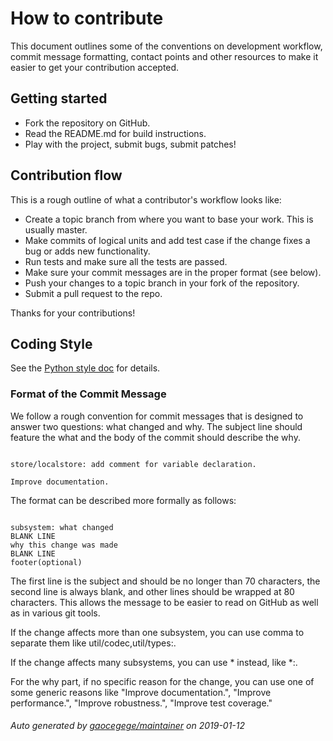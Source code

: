 # How to contribute

This document outlines some of the conventions on development workflow, commit message formatting, contact points and other
resources to make it easier to get your contribution accepted.

## Getting started

- Fork the repository on GitHub.
- Read the README.md for build instructions.
- Play with the project, submit bugs, submit patches!

## Contribution flow

This is a rough outline of what a contributor's workflow looks like:

- Create a topic branch from where you want to base your work. This is usually master.
- Make commits of logical units and add test case if the change fixes a bug or adds new functionality.
- Run tests and make sure all the tests are passed.
- Make sure your commit messages are in the proper format (see below).
- Push your changes to a topic branch in your fork of the repository.
- Submit a pull request to the repo.

Thanks for your contributions!

## Coding Style

See the [Python style doc](https://www.python.org/dev/peps/pep-0008/) for details.

### Format of the Commit Message

We follow a rough convention for commit messages that is designed to answer two
questions: what changed and why. The subject line should feature the what and
the body of the commit should describe the why.

<pre><code>
store/localstore: add comment for variable declaration.

Improve documentation.
</code></pre>

The format can be described more formally as follows:

<pre><code>
subsystem: what changed
BLANK LINE
why this change was made
BLANK LINE
footer(optional)
</code></pre>

The first line is the subject and should be no longer than 70 characters, the
second line is always blank, and other lines should be wrapped at 80 characters.
This allows the message to be easier to read on GitHub as well as in various
git tools.

If the change affects more than one subsystem, you can use comma to separate them like util/codec,util/types:.

If the change affects many subsystems, you can use * instead, like *:.

For the why part, if no specific reason for the change,
you can use one of some generic reasons like "Improve documentation.",
"Improve performance.", "Improve robustness.", "Improve test coverage."


###### Auto generated by [gaocegege/maintainer](https://github.com/gaocegege/maintainer) on 2019-01-12
